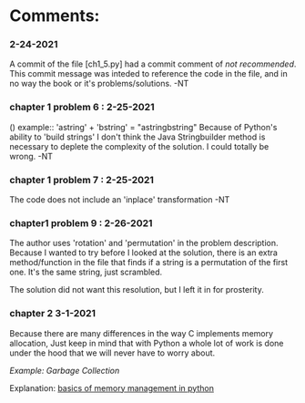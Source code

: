 # Comments:

### 2-24-2021
A commit of the file [ch1_5.py] had a commit comment of _not recommended_.  
This commit message was inteded to reference the code in the file, and in no way the book or it's problems/solutions.
-NT


### chapter 1 problem 6 :  2-25-2021
() example::  'astring' + 'bstring' = "astringbstring"
Because of Python's ability to 'build strings' I don't think the Java Stringbuilder method is necessary to deplete the complexity of the solution.
I could totally be wrong.
-NT

### chapter 1 problem 7 : 2-25-2021
The code does not include an 'inplace' transformation
-NT

### chapter1 problem 9 : 2-26-2021
The author uses 'rotation' and 'permutation' in the problem description.
Because I wanted to try before I looked at the solution, there is an extra method/function in the file that finds if a string is a permutation of the first one. 
It's the same string, just scrambled.  

The solution did not want this resolution, but I left it in for prosterity. 

### chapter 2 3-1-2021
Because there are many differences in the way C implements memory allocation, Just keep in mind that with Python a whole lot of work is done under the hood 
that we will never have to worry about.   

_Example:  Garbage Collection_

Explanation:  [basics of memory management in python](https://stackabuse.com/basics-of-memory-management-in-python/)

